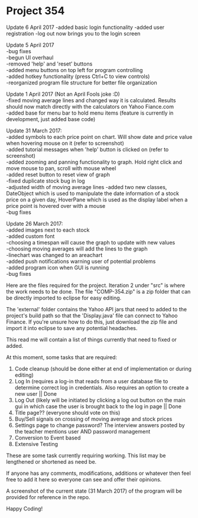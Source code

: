# Project 354
Update 6 April 2017
-added basic login functionality
-added user registration
-log out now brings you to the login screen

Update 5 April 2017  
-bug fixes  
-begun UI overhaul  
-removed 'help' and 'reset' buttons  
-added menu buttons on top left for program controlling  
-added hotkey functionality (press Ctrl+C to view controls)  
-reorganized program file structure for better file organization  

Update 1 April 2017 (Not an April Fools joke :D)  
-fixed moving average lines and changed way it is calculated. Results should now match directly with the calculators on Yahoo Fiance.com  
-added base for menu bar to hold menu items (feature is currently in development, just added base code)

Update 31 March 2017:  
-added symbols to each price point on chart. Will show date and price value when hovering mouse on it (refer to screenshot)  
-added tutorial messages when 'help' button is clicked on (refer to screenshot)  
-added zooming and panning functionality to graph. Hold right click and move mouse to pan, scroll with mouse wheel  
-added reset button to reset view of graph  
-fixed duplicate stock bug in log  
-adjusted width of moving average lines
-added two new classes, DateObject which is used to manipulate the date information of a stock price on a given day, HoverPane which is used as the display label when a price point is hovered over with a mouse  
-bug fixes

Update 26 March 2017:  
-added images next to each stock  
-added custom font  
-choosing a timespan will cause the graph to update with new values  
-choosing moving averages will add the lines to the graph  
-linechart was changed to an areachart  
-added push notifications warning user of potential problems  
-added program icon when GUI is running  
-bug fixes

Here are the files required for the project. Iteration 2 under "src" is where the work needs to be done. The file "COMP-354.zip" is
a zip folder that can be directly imported to eclipse for easy editing.

The 'external' folder contains the Yahoo API jars that need to added to the project's build path so that the 'Display.java' file
can connect to Yahoo Finance. If you're unsure how to do this, just download the zip file and import it into eclipse to save any
potential headaches.

This read me will contain a list of things currently that need to fixed or added.

At this moment, some tasks that are required:
  1) Code cleanup (should be done either at end of implementation or during editing)
  2) Log In (requires a log-in that reads from a user database file to determine correct log in credentials. Also requires an
     option to create a new user || Done
  3) Log Out (likely will be initiated by clicking a log out button on the main gui in which case the user is brought back to the
     log in page || Done
  4) Title page?? (everyone should vote on this)
  5) Buy/Sell signals on crossing of moving average and stock prices
  6) Settings page to change password? The interview answers posted by the teacher mentions user AND password management
  7) Conversion to Event based
  8) Extensive Testing
  
These are some task currently requiring working. This list may be lengthened or shortened as need be.

If anyone has any comments, modifications, additions or whatever then feel free to add it here so everyone can see and offer 
their opinions.

A screenshot of the current state (31 March 2017) of the program will be provided for reference in the repo.

Happy Coding!
